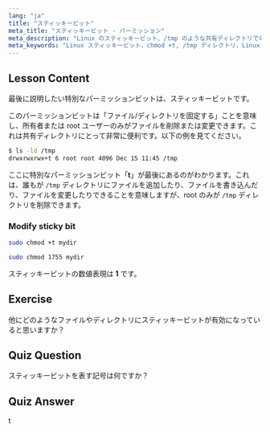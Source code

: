 ```yaml
---
lang: "ja"
title: "スティッキービット"
meta_title: "スティッキービット - パーミッション"
meta_description: "Linux のスティッキービット、/tmp のような共有ディレクトリでのその目的、および chmod を使用して設定する方法について学びます。この重要なファイルパーミッションを理解しましょう！"
meta_keywords: "Linux スティッキービット，chmod +t, /tmp ディレクトリ，Linux パーミッション，ファイルセキュリティ，Linux チュートリアル，初心者 Linux"
---
```


## Lesson Content

最後に説明したい特別なパーミッションビットは、スティッキービットです。

このパーミッションビットは「ファイル/ディレクトリを固定する」ことを意味し、所有者または root ユーザーのみがファイルを削除または変更できます。これは共有ディレクトリにとって非常に便利です。以下の例を見てください。

```bash
$ ls -ld /tmp
drwxrwxrwx+t 6 root root 4096 Dec 15 11:45 /tmp
```

ここに特別なパーミッションビット「**t**」が最後にあるのがわかります。これは、誰もが `/tmp` ディレクトリにファイルを追加したり、ファイルを書き込んだり、ファイルを変更したりできることを意味しますが、root のみが `/tmp` ディレクトリを削除できます。

### Modify sticky bit

```bash
sudo chmod +t mydir

sudo chmod 1755 mydir
```

スティッキービットの数値表現は **1** です。

## Exercise

他にどのようなファイルやディレクトリにスティッキービットが有効になっていると思いますか？

## Quiz Question

スティッキービットを表す記号は何ですか？

## Quiz Answer

t
